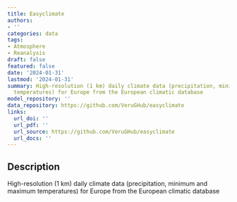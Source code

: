 ```yaml
---
title: Easyclimate
authors:
- ''
categories: data
tags:
- Atmosphere
- Reanalysis
draft: false
featured: false
date: '2024-01-31'
lastmod: '2024-01-31'
summary: High-resolution (1 km) daily climate data (precipitation, minimum and maximum
  temperatures) for Europe from the European climatic database
model_repository: ''
data_repository: https://github.com/VeruGHub/easyclimate
links:
  url_doi: ''
  url_pdf: ''
  url_source: https://github.com/VeruGHub/easyclimate
  url_docs: ''
---
```


## Description

High-resolution (1 km) daily climate data (precipitation, minimum and maximum temperatures) for Europe from the European climatic database

